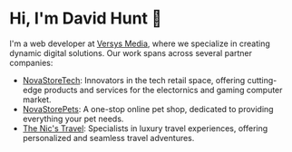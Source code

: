 # Hi, I'm David Hunt 👋

I'm a web developer at [Versys Media](https://versysmedia.com/), where we specialize in creating dynamic digital solutions. Our work spans across several partner companies:

- [NovaStoreTech](https://novastoretech.co.za/): Innovators in the tech retail space, offering cutting-edge products and services for the electornics and gaming computer market.
- [NovaStorePets](https://novastorepets.co.za/): A one-stop online pet shop, dedicated to providing everything your pet needs.
- [The Nic's Travel](https://www.thenicstravel.co.za/): Specialists in luxury travel experiences, offering personalized and seamless travel adventures.



